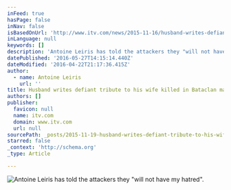 ```yaml
---
inFeed: true
hasPage: false
inNav: false
isBasedOnUrl: 'http://www.itv.com/news/2015-11-16/husband-writes-defiant-and-touching-tribute-to-his-wife-killed-in-bataclan-massacre/'
inLanguage: null
keywords: []
description: 'Antoine Leiris has told the attackers they "will not have my hatred".'
datePublished: '2016-05-27T14:15:14.440Z'
dateModified: '2016-04-22T21:17:36.415Z'
author:
  - name: Antoine Leiris
    url: ''
title: Husband writes defiant tribute to his wife killed in Bataclan massacre
authors: []
publisher:
  favicon: null
  name: itv.com
  domain: www.itv.com
  url: null
sourcePath: _posts/2015-11-19-husband-writes-defiant-tribute-to-his-wife-killed-in-batacla.md
starred: false
_context: 'http://schema.org'
_type: Article

---
```

![Antoine Leiris has told the attackers they "will not have my hatred".](http://news.images.itv.com/image/file/824434/stream_img.jpg)